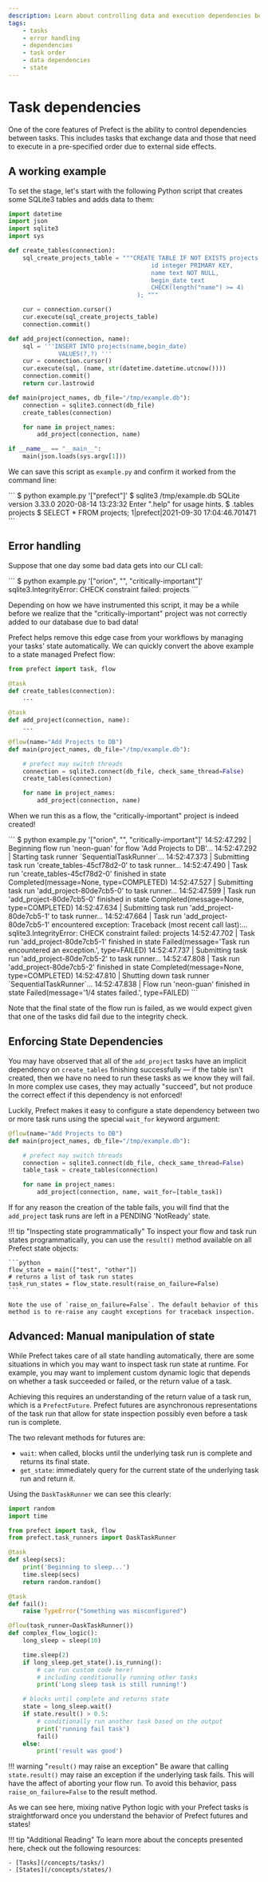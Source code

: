 ```yaml
---
description: Learn about controlling data and execution dependencies between Prefect tasks.
tags:
    - tasks
    - error handling
    - dependencies
    - task order
    - data dependencies
    - state
---
```


# Task dependencies

One of the core features of Prefect is the ability to control dependencies between tasks. This includes tasks that exchange data and those that need to execute in a pre-specified order due to external side effects.

## A working example

To set the stage, let's start with the following Python script that creates some SQLite3 tables and adds data to them:

```python
import datetime
import json
import sqlite3
import sys

def create_tables(connection):
    sql_create_projects_table = """CREATE TABLE IF NOT EXISTS projects (
                                        id integer PRIMARY KEY,
                                        name text NOT NULL,
                                        begin_date text
                                        CHECK(length("name") >= 4)
                                    ); """

    cur = connection.cursor()
    cur.execute(sql_create_projects_table)
    connection.commit()

def add_project(connection, name):
    sql = '''INSERT INTO projects(name,begin_date)
              VALUES(?,?) '''
    cur = connection.cursor()
    cur.execute(sql, (name, str(datetime.datetime.utcnow())))
    connection.commit()
    return cur.lastrowid

def main(project_names, db_file="/tmp/example.db"):
    connection = sqlite3.connect(db_file) 
    create_tables(connection) 

    for name in project_names:
        add_project(connection, name)

if __name__ == "__main__":
    main(json.loads(sys.argv[1]))
```

We can save this script as `example.py` and confirm it worked from the command line:

<div class="termy">
```
$ python example.py '["prefect"]'
$ sqlite3 /tmp/example.db 
SQLite version 3.33.0 2020-08-14 13:23:32
Enter ".help" for usage hints.
$ .tables
projects
$ SELECT * FROM projects;
1|prefect|2021-09-30 17:04:46.701471
```
</div>

## Error handling

Suppose that one day some bad data gets into our CLI call:

<div class="termy">
```
$ python example.py '["orion", "", "critically-important"]' 
sqlite3.IntegrityError: CHECK constraint failed: projects
```
</div>

Depending on how we have instrumented this script, it may be a while before we realize that the "critically-important" project was not correctly added to our database due to bad data!  

Prefect helps remove this edge case from your workflows by managing your tasks' state automatically.  We can quickly convert the above example to a state managed Prefect flow:

```python
from prefect import task, flow

@task
def create_tables(connection):
    ...

@task
def add_project(connection, name):
    ...

@flow(name="Add Projects to DB")
def main(project_names, db_file="/tmp/example.db"):

    # prefect may switch threads 
    connection = sqlite3.connect(db_file, check_same_thread=False) 
    create_tables(connection) 

    for name in project_names:
        add_project(connection, name)
```

When we run this as a flow, the "critically-important" project is indeed created! 

<div class="termy">
```
$ python example.py '["orion", "", "critically-important"]'
14:52:47.292 | Beginning flow run 'neon-guan' for flow 'Add Projects to DB'...
14:52:47.292 | Starting task runner `SequentialTaskRunner`...
14:52:47.373 | Submitting task run 'create_tables-45cf78d2-0' to task runner...
14:52:47.490 | Task run 'create_tables-45cf78d2-0' finished in state 
Completed(message=None, type=COMPLETED)
14:52:47.527 | Submitting task run 'add_project-80de7cb5-0' to task runner...
14:52:47.599 | Task run 'add_project-80de7cb5-0' finished in state 
Completed(message=None, type=COMPLETED)
14:52:47.634 | Submitting task run 'add_project-80de7cb5-1' to task runner...
14:52:47.664 | Task run 'add_project-80de7cb5-1' encountered exception:
Traceback (most recent call last):...
sqlite3.IntegrityError: CHECK constraint failed: projects
14:52:47.702 | Task run 'add_project-80de7cb5-1' finished in state 
Failed(message='Task run encountered an exception.', type=FAILED)
14:52:47.737 | Submitting task run 'add_project-80de7cb5-2' to task runner...
14:52:47.808 | Task run 'add_project-80de7cb5-2' finished in state 
Completed(message=None, type=COMPLETED)
14:52:47.810 | Shutting down task runner `SequentialTaskRunner`...
14:52:47.838 | Flow run 'neon-guan' finished in state 
Failed(message='1/4 states failed.', type=FAILED)
```
</div>

Note that the final state of the flow run is failed, as we would expect given that one of the tasks did fail due to the integrity check.

## Enforcing State Dependencies

You may have observed that all of the `add_project` tasks have an implicit dependency on `create_tables` finishing successfully &mdash; if the table isn't created, then we have no need to run these tasks as we know they will fail.  In more complex use cases, they may actually "succeed", but not produce the correct effect if this dependency is not enforced!

Luckily, Prefect makes it easy to configure a state dependency between two or more task runs using the special `wait_for` keyword argument:

```python
@flow(name="Add Projects to DB")
def main(project_names, db_file="/tmp/example.db"):

    # prefect may switch threads 
    connection = sqlite3.connect(db_file, check_same_thread=False) 
    table_task = create_tables(connection) 

    for name in project_names:
        add_project(connection, name, wait_for=[table_task])
```

If for any reason the creation of the table fails, you will find that the `add_project` task runs are left in a PENDING 'NotReady' state.

!!! tip "Inspecting state programmatically"
    To inspect your flow and task run states programmatically, you can use the `result()` method available on all Prefect state objects:

    ```python
    flow_state = main(["test", "other"])
    # returns a list of task run states
    task_run_states = flow_state.result(raise_on_failure=False) 
    ```

    Note the use of `raise_on_failure=False`. The default behavior of this method is to re-raise any caught exceptions for traceback inspection.

## Advanced: Manual manipulation of state

While Prefect takes care of all state handling automatically, there are some situations in which you may want to inspect task run state at runtime. For example, you may want to implement custom dynamic logic that depends on whether a task succeeded or failed, or the return value of a task.

Achieving this requires an understanding of the return value of a task run, which is a `PrefectFuture`.  Prefect futures are asynchronous representations of the task run that allow for state inspection possibly even before a task run is complete.

The two relevant methods for futures are:

- `wait`: when called, blocks until the underlying task run is complete and returns its final state.
- `get_state`: immediately query for the current state of the underlying task run and return it.

Using the `DaskTaskRunner` we can see this clearly:

```python
import random
import time

from prefect import task, flow
from prefect.task_runners import DaskTaskRunner

@task
def sleep(secs):
    print('Beginning to sleep...')
    time.sleep(secs)
    return random.random()

@task
def fail():
    raise TypeError("Something was misconfigured")

@flow(task_runner=DaskTaskRunner())
def complex_flow_logic():
    long_sleep = sleep(10)

    time.sleep(2)
    if long_sleep.get_state().is_running():
        # can run custom code here!
        # including conditionally running other tasks
        print('Long sleep task is still running!')

    # blocks until complete and returns state
    state = long_sleep.wait() 
    if state.result() > 0.5:
        # conditionally run another task based on the output
        print('running fail task')
        fail()
    else:
        print('result was good')
```

!!! warning "`result()` may raise an exception"
    Be aware that calling `state.result()` may raise an exception if the underlying task fails. This will have the affect of aborting your flow run.  To avoid this behavior, pass `raise_on_failure=False` to the result method.

As we can see here, mixing native Python logic with your Prefect tasks is straightforward once you understand the behavior of Prefect futures and states!

!!! tip "Additional Reading"
    To learn more about the concepts presented here, check out the following resources:

    - [Tasks](/concepts/tasks/)
    - [States](/concepts/states/)
